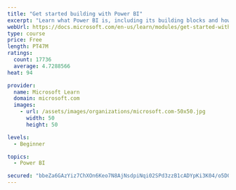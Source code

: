 ```yaml
---
title: "Get started building with Power BI"
excerpt: "Learn what Power BI is, including its building blocks and how they work together."
webUrl: https://docs.microsoft.com/en-us/learn/modules/get-started-with-power-bi/
type: course
price: Free
length: PT47M
ratings:
  count: 17736
  average: 4.7288566
heat: 94

provider:
  name: Microsoft Learn
  domain: microsoft.com
  images:
    - url: /assets/images/organizations/microsoft.com-50x50.jpg
      width: 50
      height: 50

levels:
  - Beginner

topics:
  - Power BI

secured: "bbeZa6GAzYiz7ChXOn6Keo7N8AjNsdpiNqi02SPd3zzB1cADYpKi3K04/o5D0L3LnncfWgjSrOhXCDuccMU5mmuvciF0Asohnr0Ilx5Fx8Mwq4fXac0FBR8rOrnCZP/bQi9+r4GPYbuQsMhpa5tSwvG796Lhbkr35ixFQhqgVNExeoEwH3oUo0w4z3pdJvXajVYtNg7+kjcE7qHVwuCOtYXZAIR07OwzfmhULjpWSiAGWspZi/GlDGrj60U6tR1A66GcLo0ANDp87h2J2YwRKENSxXpoEbwe6qr6VIRYl7tOL40AuESc7X4lcv8ii9Sr+a/o7Un1PTQMCA5+OxD1PkF5Jd8A/tdDbc27ZTsFevNE34qDPVfFk5KdECGJfE8zylYrTB+gzhX4yqyyygZT32ObmNQVNMUOH4XTFxEOWJFdK2Ov0yPlIlBWLUZKvKHc;5oQCsYgUr9dK2RN0vagpXQ=="
---
```



